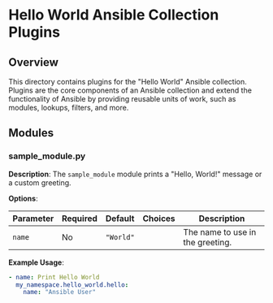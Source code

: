 # Hello World Ansible Collection Plugins

## Overview

This directory contains plugins for the "Hello World" Ansible collection. Plugins are the core components of an Ansible collection and extend the functionality of Ansible by providing reusable units of work, such as modules, lookups, filters, and more.

## Modules

### sample_module.py

**Description**: The `sample_module` module prints a "Hello, World!" message or a custom greeting.

**Options**:

| Parameter | Required | Default   | Choices | Description                      |
|-----------|----------|-----------|---------|----------------------------------|
| `name`    | No       | `"World"` |         | The name to use in the greeting. |

**Example Usage**:

```yaml
- name: Print Hello World
  my_namespace.hello_world.hello:
    name: "Ansible User"
